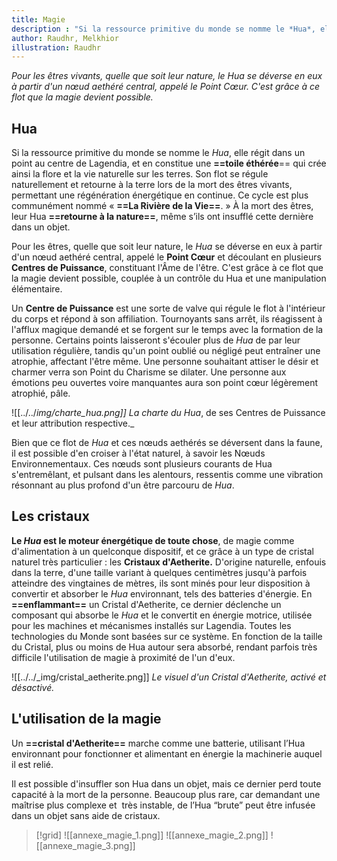 ```yaml
---
title: Magie
description : "Si la ressource primitive du monde se nomme le *Hua*, elle régit dans un point au centre de Lagendia, et en constitue une toile éthérée qui crée ainsi la flore et la vie naturelle sur les terres. Son flot se régule naturellement et retourne à la terre lors de la mort des êtres vivants, permettant une régénération énergétique en continue. Ce cycle est plus communément nommé « La Rivière de la Vie. »"
author: Raudhr, Melkhior
illustration: Raudhr
---
```


<i style="text-align: rigth;display:block;">Pour les êtres vivants, quelle que soit leur nature, le Hua se déverse en eux à partir d'un nœud aethéré central, appelé le Point Cœur. C'est grâce à ce flot que la magie devient possible.</i>

## Hua

Si la ressource primitive du monde se nomme le *Hua*, elle régit dans un point au centre de Lagendia, et en constitue une **==toile éthérée**== qui crée ainsi la flore et la vie naturelle sur les terres. Son flot se régule naturellement et retourne à la terre lors de la mort des êtres vivants, permettant une régénération énergétique en continue. Ce cycle est plus communément nommé « **==La Rivière de la Vie==**. »
À la mort des êtres, leur Hua **==retourne à la nature==**, même s’ils ont insufflé cette dernière dans un objet.

Pour les êtres, quelle que soit leur nature, le *Hua* se déverse en eux à partir d'un nœud aethéré central, appelé le **Point Cœur** et découlant en plusieurs **Centres de Puissance**, constituant l'Âme de l'être. C'est grâce à ce flot que la magie devient possible, couplée à un contrôle du Hua et une manipulation élémentaire.

Un **Centre de Puissance** est une sorte de valve qui régule le flot à l'intérieur du corps et répond à son affiliation. Tournoyants sans arrêt, ils réagissent à l'afflux magique demandé et se forgent sur le temps avec la formation de la personne. Certains points laisseront s'écouler plus de *Hua* de par leur utilisation régulière, tandis qu'un point oublié ou négligé peut entraîner une atrophie, affectant l'être même. 
Une personne souhaitant attiser le désir et charmer verra son Point du Charisme se dilater. Une personne aux émotions peu ouvertes voire manquantes aura son point cœur légèrement atrophié, pâle.

![[../../_img/charte_hua.png]]
_La charte du_ Hua_, de ses Centres de Puissance et leur attribution respective._

Bien que ce flot de *Hua* et ces nœuds aethérés se déversent dans la faune, il est possible d'en croiser à l'état naturel, à savoir les Nœuds Environnementaux. Ces nœuds sont plusieurs courants de Hua s'entremêlant, et pulsant dans les alentours, ressentis comme une vibration résonnant au plus profond d'un être parcouru de *Hua*.

## Les cristaux 

**Le *Hua* est le moteur énergétique de toute chose**, de magie comme d'alimentation à un quelconque dispositif, et ce grâce à un type de cristal naturel très particulier : les **Cristaux d'Aetherite.** D'origine naturelle, enfouis dans la terre, d'une taille variant à quelques centimètres jusqu'à parfois atteindre des vingtaines de mètres, ils sont minés pour leur disposition à convertir et absorber le *Hua* environnant, tels des batteries d'énergie. En **==enflammant==** un Cristal d'Aetherite, ce dernier déclenche un composant qui absorbe le *Hua* et le convertit en énergie motrice, utilisée pour les machines et mécanismes installés sur Lagendia. Toutes les technologies du Monde sont basées sur ce système. 
En fonction de la taille du Cristal, plus ou moins de Hua autour sera absorbé, rendant parfois très difficile l'utilisation de magie à proximité de l'un d'eux.

![[../../_img/cristal_aetherite.png]]
*Le visuel d'un Cristal d'Aetherite, activé et désactivé.*

## L'utilisation de la magie

Un **==cristal d'Aetherite==** marche comme une batterie, utilisant l’Hua environnant pour fonctionner et alimentant en énergie la machinerie auquel il est relié.

Il est possible d'insuffler son Hua dans un objet, mais ce dernier perd toute capacité à la mort de la personne. Beaucoup plus rare, car demandant une maîtrise plus complexe et  très instable, de l’Hua “brute” peut être infusée dans un objet sans aide de cristaux.

> [!grid]
> ![[annexe_magie_1.png]] ![[annexe_magie_2.png]] ![[annexe_magie_3.png]]